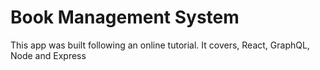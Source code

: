 # Book Management System

This app was built following an online tutorial. It covers, React, GraphQL, Node and Express